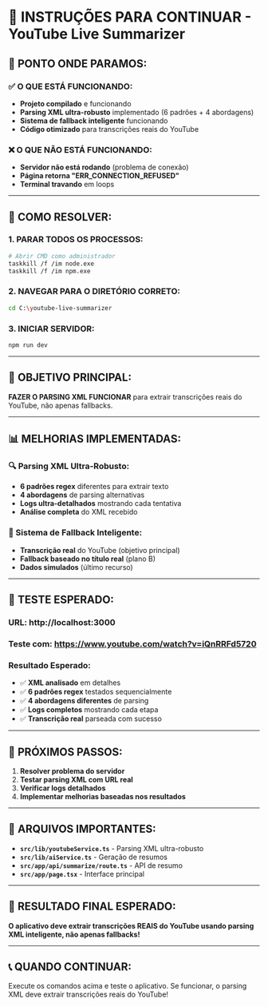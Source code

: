# 🚀 **INSTRUÇÕES PARA CONTINUAR - YouTube Live Summarizer**

## 📍 **PONTO ONDE PARAMOS:**

### ✅ **O QUE ESTÁ FUNCIONANDO:**
- **Projeto compilado** e funcionando
- **Parsing XML ultra-robusto** implementado (6 padrões + 4 abordagens)
- **Sistema de fallback inteligente** funcionando
- **Código otimizado** para transcrições reais do YouTube

### ❌ **O QUE NÃO ESTÁ FUNCIONANDO:**
- **Servidor não está rodando** (problema de conexão)
- **Página retorna "ERR_CONNECTION_REFUSED"**
- **Terminal travando** em loops

---

## 🔧 **COMO RESOLVER:**

### **1. PARAR TODOS OS PROCESSOS:**
```bash
# Abrir CMD como administrador
taskkill /f /im node.exe
taskkill /f /im npm.exe
```

### **2. NAVEGAR PARA O DIRETÓRIO CORRETO:**
```bash
cd C:\youtube-live-summarizer
```

### **3. INICIAR SERVIDOR:**
```bash
npm run dev
```

---

## 🎯 **OBJETIVO PRINCIPAL:**

**FAZER O PARSING XML FUNCIONAR** para extrair transcrições reais do YouTube, não apenas fallbacks.

---

## 📊 **MELHORIAS IMPLEMENTADAS:**

### **🔍 Parsing XML Ultra-Robusto:**
- **6 padrões regex** diferentes para extrair texto
- **4 abordagens** de parsing alternativas
- **Logs ultra-detalhados** mostrando cada tentativa
- **Análise completa** do XML recebido

### **📝 Sistema de Fallback Inteligente:**
- **Transcrição real** do YouTube (objetivo principal)
- **Fallback baseado no título real** (plano B)
- **Dados simulados** (último recurso)

---

## 🧪 **TESTE ESPERADO:**

### **URL:** http://localhost:3000
### **Teste com:** https://www.youtube.com/watch?v=iQnRRFd5720

### **Resultado Esperado:**
- ✅ **XML analisado** em detalhes
- ✅ **6 padrões regex** testados sequencialmente
- ✅ **4 abordagens diferentes** de parsing
- ✅ **Logs completos** mostrando cada etapa
- ✅ **Transcrição real** parseada com sucesso

---

## 🚀 **PRÓXIMOS PASSOS:**

1. **Resolver problema do servidor**
2. **Testar parsing XML com URL real**
3. **Verificar logs detalhados**
4. **Implementar melhorias baseadas nos resultados**

---

## 📝 **ARQUIVOS IMPORTANTES:**

- **`src/lib/youtubeService.ts`** - Parsing XML ultra-robusto
- **`src/lib/aiService.ts`** - Geração de resumos
- **`src/app/api/summarize/route.ts`** - API de resumo
- **`src/app/page.tsx`** - Interface principal

---

## 🎉 **RESULTADO FINAL ESPERADO:**

**O aplicativo deve extrair transcrições REAIS do YouTube usando parsing XML inteligente, não apenas fallbacks!**

---

## 📞 **QUANDO CONTINUAR:**

Execute os comandos acima e teste o aplicativo. Se funcionar, o parsing XML deve extrair transcrições reais do YouTube!



